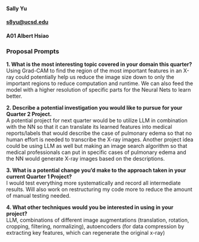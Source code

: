#### Sally Yu
#### s8yu@ucsd.edu
#### A01 Albert Hsiao

### Proposal Prompts
**1. What is the most interesting topic covered in your domain this quarter?**\
Using Grad-CAM to find the region of the most important features in an X-ray could potentially help us reduce the image size down to only the important regions to reduce computation and runtime. We can also feed the model with a higher resolution of specific parts for the Neural Nets to learn better. 

**2. Describe a potential investigation you would like to pursue for your Quarter 2 Project.**\
A potential project for next quarter would be to utilize LLM in combination with the NN so that it can translate its learned features into medical reports/labels that would describe the case of pulmonary edema so that no human effort is needed to transcribe the X-ray images. Another project idea could be using LLM as well but making an image search algorithm so that medical professionals can put in specific cases of pulmonary edema and the NN would generate X-ray images based on the descriptions. 

**3. What is a potential change you’d make to the approach taken in your current Quarter 1 Project?**\
I would test everything more systematically and record all intermediate results. Will also work on restructuring my code more to reduce the amount of manual testing needed. 

**4. What other techniques would you be interested in using in your project?**\
LLM, combinations of different image augmentations (translation, rotation, cropping, filtering, normalizing), autoencoders (for data compression by extracting key features, which can regenerate the original x-ray)
